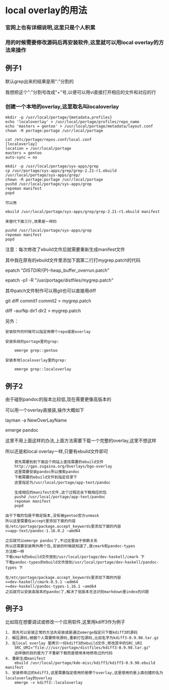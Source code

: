 # local overlay的用法

### 官网上也有详细说明,这里只是个人积累
### 用的时候需要修改源码后再安装软件,这里就可以用local overlay的方法来操作

## 例子1
默认grep出来的结果是用":"分割的

我想把这个":"分割号改成"+"号,以便可以用vi直接打开相应的文件和对应的行

### 创建一个本地的overlay,这里取名叫localoverlay
```shell
mkdir -p /usr/local/portage/{metadata,profiles}
echo 'localoverlay' > /usr/local/portage/profiles/repo_name
echo 'masters = gentoo' > /usr/local/portage/metadata/layout.conf
chown -R portage:portage /usr/local/portage
```

```shell
cat /etc/portage/repos.conf/local.conf
[localoverlay]
location = /usr/local/portage
masters = gentoo
auto-sync = no
```

```shell
mkdir -p /usr/local/portage/sys-apps/grep
cp /usr/portage/sys-apps/grep/grep-2.21-r1.ebuild  /usr/local/portage/sys-apps/grep/
chown -R portage:portage /usr/local/portage
pushd /usr/local/portage/sys-apps/grep
repoman manifest
popd 
```

```shell
可以用

ebuild /usr/local/portage/sys-apps/grep/grep-2.21-r1.ebuild manifest

来替代下面三行,效果是一样的

pushd /usr/local/portage/sys-apps/grep
repoman manifest
popd 
```

注意：每次修改了ebuild文件后就需要重新生成manifest文件

其中我在原有的ebuild文件里添加下面第二行打mygrep.patch的代码

epatch "${DISTDIR}/${P}-heap_buffer_overrun.patch"

epatch -p1 -R "/usr/portage/distfiles/mygrep.patch"

其中patch文件制作可以用git也可以直接用diff

git diff commit1 commit2 > mygrep.patch

diff -aurNp dir1 dir2 > mygrep.patch

另外：

	安装软件的时候可以指定用哪个repo或是overlay

	安装系统的portage里的grep:

		emerge grep::gentoo

	安装本地localoverlay里的grep:

		emerge grep::localoverlay


## 例子2

由于碰到pandoc的版本比较低,现在需要更像高版本的

可以用一个overlay直接装,操作大概如下

layman -a NewOverLayName

emerge pandoc

这里不用上面这样的办法,上面方法需要下载一个完整的overlay,这里不想这样

所以还是和local overlay一样,只要有ebuild文件即可

```shell
	首先需要到到下面这个网站上查找需要的ebuild文件
	http://gpo.zugaina.org/Overlays/bgo-overlay
	这里需要安装pandoc所以搜索pandoc
	下载需要的ebuild文件到指定目录下
	这里指定为/usr/local/portage/app-text/pandoc

	生成相应的manifest文件,这个过程还会下载相应的包
	pushd /usr/local/portage/app-text/pandoc
	repoman manifest
	popd

由于下载的包是不稳定版本,没有被gentoo官方unmask
所以这里需要在accept里添加下面的内容
在/etc/portage/package.accept_keywords里添加下面的内容
>=app-text/pandoc-1.16.0.2 ~amd64

之后就可以emerge pandoc了,不过这里由于依赖关系
所以还需要安装两外两个包,安装的时候就知道了,是cmark和pandoc-types
方法都一样
下载cmark的ebuild文件放到/usr/local/portage/dev-haskell/cmark 下
下载pandoc-types的ebuild文件放到/usr/local/portage/dev-haskell/pandoc-types 下

在/etc/portage/package.accept_keywords里添加下面的内容
>=dev-haskell/cmark-0.5.1 ~adm64
>=dev-haskell/pandoc-types-1.16.1 ~amd64
之后就可以安装高版本的pandoc了,解决了低版本无法识别markdown里index的问题
```

## 例子3

比如现在想要调试或修改一个应用软件,这里用kdiff3作为例子

```shell
1. 首先可以安装正常的方法先安装或是通过emerge指定只下载kdiff3的源码
2. 解压源码,根据个人需要修改源码,重新打包源码,比如名字为kdiff3-0.9.98.tar.gz
3. 在local overlay 里拷贝一份kdiff3的ebuild文件,修改其中的SRC_URI
	SRC_URI="file:///usr/portage/distfiles/kdiff3-0.9.98.tar.gz"
	这样做的目的是为了不重新下载而是使用本地修改过的代码
4. 重新生成manifest
	ebuild /usr/local/portage/kde-misc/kdiff3/kdiff3-0.9.98.ebuild manifest
5. 安装修改过的kdiff3,这里需要指定使用的是哪个overlay,这里使用的是上面创建的名为localoverlay的overlay
	emerge -v kdiff3::localoverlay
```
